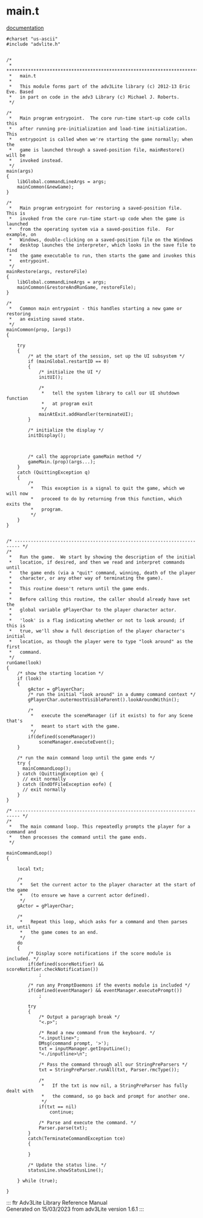 # main.t

[documentation](../file/main.t.html)

    #charset "us-ascii"
    #include "advlite.h"


    /*
     *   **************************************************************************
     *   main.t
     *
     *   This module forms part of the adv3Lite library (c) 2012-13 Eric Eve. Based
     *   in part on code in the adv3 Library (c) Michael J. Roberts.
     */

    /*
     *   Main program entrypoint.  The core run-time start-up code calls this
     *   after running pre-initialization and load-time initialization.  This
     *   entrypoint is called when we're starting the game normally; when the
     *   game is launched through a saved-position file, mainRestore() will be
     *   invoked instead.  
     */
    main(args)
    {
        libGlobal.commandLineArgs = args;
        mainCommon(&newGame);
    }

    /*
     *   Main program entrypoint for restoring a saved-position file.  This is
     *   invoked from the core run-time start-up code when the game is launched
     *   from the operating system via a saved-position file.  For example, on
     *   Windows, double-clicking on a saved-position file on the Windows
     *   desktop launches the interpreter, which looks in the save file to find
     *   the game executable to run, then starts the game and invokes this
     *   entrypoint.  
     */
    mainRestore(args, restoreFile)
    {
        libGlobal.commandLineArgs = args;
        mainCommon(&restoreAndRunGame, restoreFile);
    }

    /*
     *   Common main entrypoint - this handles starting a new game or restoring
     *   an existing saved state. 
     */
    mainCommon(prop, [args])
    {
        
        try
        {
            /* at the start of the session, set up the UI subsystem */
            if (mainGlobal.restartID == 0)
            {
                /* initialize the UI */
                initUI();

                /* 
                 *   tell the system library to call our UI shutdown function
                 *   at program exit 
                 */
                mainAtExit.addHandler(terminateUI);
            }

            /* initialize the display */
            initDisplay();

           
            
            /* call the appropriate gameMain method */
            gameMain.(prop)(args...);
        }
        catch (QuittingException q)
        {
            /* 
             *   This exception is a signal to quit the game, which we will now
             *   proceed to do by returning from this function, which exits the
             *   program. 
             */
        }
    }


    /* ------------------------------------------------------------------------ */
    /*
     *   Run the game.  We start by showing the description of the initial
     *   location, if desired, and then we read and interpret commands until
     *   the game ends (via a "quit" command, winning, death of the player
     *   character, or any other way of terminating the game).
     *   
     *   This routine doesn't return until the game ends.
     *   
     *   Before calling this routine, the caller should already have set the
     *   global variable gPlayerChar to the player character actor.
     *   
     *   'look' is a flag indicating whether or not to look around; if this is
     *   true, we'll show a full description of the player character's initial
     *   location, as though the player were to type "look around" as the first
     *   command.  
     */
    runGame(look)
    {
        /* show the starting location */
        if (look)
        {
            gActor = gPlayerChar;
            /* run the initial "look around" in a dummy command context */
            gPlayerChar.outermostVisibleParent().lookAroundWithin();
            
            /* 
             *   execute the sceneManager (if it exists) to for any Scene that's
             *   meant to start with the game.
             */
            if(defined(sceneManager))
                sceneManager.executeEvent();
        }

        /* run the main command loop until the game ends */
        try {
          mainCommandLoop();
        } catch (QuittingException qe) {
          // exit normally
        } catch (EndOfFileException eofe) {
          // exit normally
        }
    }

    /* ------------------------------------------------------------------------ */
    /* 
     *   The main command loop. This repeatedly prompts the player for a command and
     *   then processes the command until the game ends.
     */

    mainCommandLoop()
    {

        local txt;

        /* 
         *   Set the current actor to the player character at the start of the game
         *   (to ensure we have a current actor defined).
         */
        gActor = gPlayerChar;
        
        /* 
         *   Repeat this loop, which asks for a command and then parses it, until
         *   the game comes to an end.
         */
        do
        {
            /* Display score notifications if the score module is included. */
            if(defined(scoreNotifier) && scoreNotifier.checkNotification())
                ;
            
            /* run any PromptDaemons if the events module is included */
            if(defined(eventManager) && eventManager.executePrompt())
                ;
            
            try
            {
                /* Output a paragraph break */
                "<.p>";
                
                /* Read a new command from the keyboard. */
                "<.inputline>";
                DMsg(command prompt, '>');
                txt = inputManager.getInputLine();
                "<./inputline>\n";   
                
                /* Pass the command through all our StringPreParsers */
                txt = StringPreParser.runAll(txt, Parser.rmcType());
                
                /* 
                 *   If the txt is now nil, a StringPreParser has fully dealt with
                 *   the command, so go back and prompt for another one.
                 */        
                if(txt == nil)
                    continue;
                
                /* Parse and execute the command. */
                Parser.parse(txt);
            }
            catch(TerminateCommandException tce)
            {
                
            }
            
            /* Update the status line. */
            statusLine.showStatusLine();
            
        } while (true);    
        
    }

::: ftr
Adv3Lite Library Reference Manual\
Generated on 15/03/2023 from adv3Lite version 1.6.1
:::
